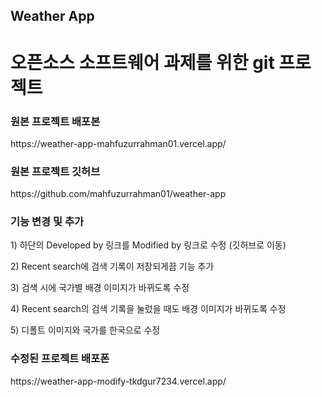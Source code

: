 ## Weather App 
<h1>오픈소스 소프트웨어 과제를 위한 git 프로젝트</h1>

<h3>원본 프로젝트 배포본</h3>
https://weather-app-mahfuzurrahman01.vercel.app/
<h3>원본 프로젝트 깃허브</h3>
https://github.com/mahfuzurrahman01/weather-app


<h3>기능 변경 및 추가</h3>
<p>1) 하단의 Developed by 링크를 Modified by 링크로 수정 (깃허브로 이동)</p>
<p>2) Recent search에 검색 기록이 저장되게끔 기능 추가</p>
<p>3) 검색 시에 국가별 배경 이미지가 바뀌도록 수정</p>
<p>4) Recent search의 검색 기록을 눌렀을 때도 배경 이미지가 바뀌도록 수정</p>
<p>5) 디폴트 이미지와 국가를 한국으로 수정</p>

<h3>수정된 프로젝트 배포폰</h3>
https://weather-app-modify-tkdgur7234.vercel.app/
